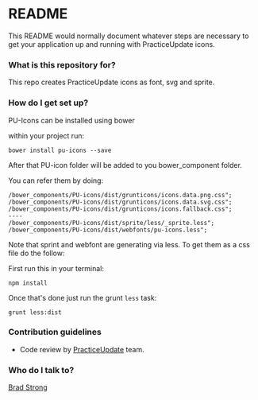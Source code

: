 # README #

This README would normally document whatever steps are necessary to get your application up and running with PracticeUpdate icons.

### What is this repository for? ###

This repo creates PracticeUpdate icons as font, svg and sprite. 

### How do I get set up? ###

PU-Icons can be installed using bower

within your project run:

```
bower install pu-icons --save
```

After that PU-icon folder will be added to you bower_component folder.

You can refer them by doing:

```
/bower_components/PU-icons/dist/grunticons/icons.data.png.css";
/bower_components/PU-icons/dist/grunticons/icons.data.svg.css";
/bower_components/PU-icons/dist/grunticons/icons.fallback.css";
----
/bower_components/PU-icons/dist/sprite/less/_sprite.less";
/bower_components/PU-icons/dist/webfonts/pu-icons.less";
```

Note that sprint and webfont are generating via less.
To get them as a css file do the follow:


First run this in your terminal:
```
npm install
```

Once that's done just run the grunt `less` task:

```
grunt less:dist
```

### Contribution guidelines ###

* Code review by [PracticeUpdate](http://www.practiceupdate.com) team.

### Who do I talk to? ###

[Brad Strong](https://bitbucket.org/bradstrong)
